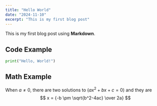 ```yaml
---
title: "Hello World"
date: "2024-11-10"
excerpt: "This is my first blog post"
---
```

This is my first blog post using **Markdown**.

## Code Example

```python
print("Hello, World!")
```
## Math Example

When $a \ne 0$, there are two solutions to $(ax^2 + bx + c = 0)$ and they are 
$$ x = {-b \pm \sqrt{b^2-4ac} \over 2a} $$